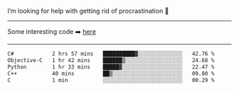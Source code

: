I’m looking for help with getting rid of procrastination 🤔

-----

Some interesting code :arrow_right: [here](https://github.com/zhen8838/playground)

-----

<!--START_SECTION:waka-->

```txt
C#            2 hrs 57 mins   ██████████▓░░░░░░░░░░░░░░   42.76 %
Objective-C   1 hr 42 mins    ██████▒░░░░░░░░░░░░░░░░░░   24.68 %
Python        1 hr 33 mins    █████▓░░░░░░░░░░░░░░░░░░░   22.47 %
C++           40 mins         ██▒░░░░░░░░░░░░░░░░░░░░░░   09.80 %
C             1 min           ░░░░░░░░░░░░░░░░░░░░░░░░░   00.29 %
```

<!--END_SECTION:waka-->

<!--
**zhen8838/zhen8838** is a ✨ _special_ ✨ repository because its `README.md` (this file) appears on your GitHub profile.

Here are some ideas to get you started:

- 🔭 I’m currently working on ...
- 🌱 I’m currently learning ...
- 👯 I’m looking to collaborate on ...
 ...
- 💬 Ask me about ...
- 📫 How to reach me: ...
- 😄 Pronouns: ...
- ⚡ Fun fact: ...
-->
